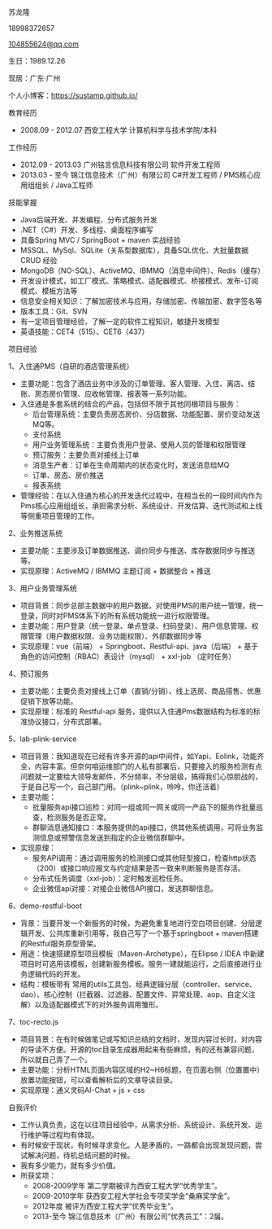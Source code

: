 

苏龙隆  

18998372657 

104855624@qq.com

生日：1989.12.26

现居：广东·广州

个人小博客：https://sustamp.github.io/

教育经历

- 2008.09 - 2012.07 西安工程大学 计算机科学与技术学院/本科

工作经历

- 2012.09 - 2013.03 广州铭言信息科技有限公司 软件开发工程师
- 2013.03 - 至今 锦江信息技术（广州）有限公司 C#开发工程师 / PMS核心应用组组长 / Java工程师


技能掌握

- Java后端开发、并发编程、分布式服务开发
- .NET（C#）开发、多线程、桌面程序编写
- 具备Spring MVC / SpringBoot + maven 实战经验
- MSSQL、MySql、SQLite（关系型数据库），具备SQL优化、大批量数据 CRUD 经验
- MongoDB（NO-SQL）、ActiveMQ、IBMMQ（消息中间件）、Redis（缓存）
- 开发设计模式，如工厂模式、策略模式、适配器模式、桥接模式、发布-订阅模式、模板方法等
- 信息安全相关知识：了解加密技术与应用，存储加密、传输加密、数字签名等
- 版本工具：Git、SVN
- 有一定项目管理经验，了解一定的软件工程知识，敏捷开发模型
- 英语技能：CET4（515）、CET6（437）


项目经验

1、入住通PMS（自研的酒店管理系统）
- 主要功能：包含了酒店业务中涉及的订单管理、客人管理、入住、离店、结账、房态房价管理、应收帐管理、报表等一系列功能。
- 入住通是多套系统的结合的产品，包括但不限于其他同根项目与服务：
  - 后台管理系统：主要负责房态房价、分店数据、功能配置、房价变动发送MQ等。
  - 支付系统
  - 用户业务管理系统：主要负责用户登录、使用人员的管理和权限管理
  - 预订服务：主要负责对接线上订单
  - 消息生产者：订单在生命周期内的状态变化时，发送消息给MQ
  - 订单、房态、房价推送
  - 报表系统
- 管理经验：在以入住通为核心的开发迭代过程中，在相当长的一段时间内作为Pms核心应用组组长，承担需求分析、系统设计、开发估算、迭代测试和上线等侧重项目管理的工作。

2、业务推送系统
- 主要功能：主要涉及订单数据推送、调价同步与推送、库存数据同步与推送等。
- 实现原理：ActiveMQ / IBMMQ 主题订阅 + 数据整合 + 推送

3、用户业务管理系统
- 项目背景：同步总部主数据中的用户数据，对使用PMS的用户统一管理，统一登录，同时对PMS体系下的所有系统功能统一进行权限管理。
- 主要功能：用户登录（统一登录、单点登录、扫码登录）、用户信息管理、权限管理（用户数据权限、业务功能权限）、外部数据同步等
- 实现原理：vue（前端） + Springboot、Restful-api、java（后端） + 基于角色的访问控制（RBAC）表设计（mysql） + xxl-job （定时任务）

4、预订服务
- 主要功能：主要负责对接线上订单（直销/分销）、线上选房、商品搭售、优惠促销下放等功能。
- 实现原理：标准的 Restful-api 服务，提供以入住通Pms数据结构为标准的标准协议接口，分布式部署。

5、lab-plink-service
- 项目背景：我知道现在已经有许多开源的api中间件，如Yapi、Eolink，功能齐全，内容丰富。但奈何咱运维部门的人私有部署后，只要接入的服务检测有点问题就一定要给大领导发邮件，不分频率，不分层级，搞得我们心惊胆战的，于是自己写一个，自己部门用。（plink~plink，呤呤，你还活着）
- 主要功能：
  - 批量服务api接口巡检：对同一组或同一网关或同一产品下的服务作批量巡查，检测服务是否正常。
  - 群聊消息通知接口：本服务提供的api接口，供其他系统调用，可将业务监测信息或预警信息发送到指定的企业微信群聊中。
- 实现原理：
  - 服务API调用：通过调用服务的检测接口或其他轻型接口，检查http状态（200）或接口响应报文与约定结果是否一致来判断服务是否存活。
  - 分布式任务调度（xxl-job）：定时触发巡检任务。
  - 企业微信api对接：对接企业微信API接口，发送群聊信息。

6、demo-restful-boot
- 背景：当要开发一个新服务的时候，为避免重复地进行空白项目创建、分层逻辑开发、公共库重新引用等，我自己写了一个基于springboot + maven搭建的Restful服务原型骨架。
- 用途：快速搭建原型项目模板（Maven-Archetype），在Elipse / IDEA 中新建项目时可选用该模板，创建新服务模板。服务一建就能运行，之后直接进行业务逻辑代码的开发。
- 结构：模板带有 常用的utils工具包、经典逻辑分层（controller、service、dao）、核心控制（拦截器、过滤器、配置文件、异常处理、aop、自定义注解）以及适配器模式下的对外服务调用雏形。

7、toc-recto.js
- 项目背景：在有时候做笔记或写知识总结的文档时，发现内容过长时，对内容的导读不方便。开源的toc目录生成器用起来有些麻烦，有的还有兼容问题，所以就自己弄了一个。
- 主要功能：分析HTML页面内容区域的H2~H6标题，在页面右侧（位置置中）放置功能按钮，可以查看解析后的文章导读目录。
- 实现原理：通义灵码AI-Chat + js + css


自我评价

- 工作认真负责，这在以往项目经验中，从需求分析、系统设计、系统开发、运行维护等过程均有体现。
- 有时候安于现状，有时候寻求变化。人是矛盾的，一路都会出现发现问题，尝试解决问题，待机总结问题的时候。
- 我有多少能力，就有多少价值。
- 所获奖项：
  - 2008-2009学年 第二学期被评为西安工程大学“优秀学生”。
  - 2009-2010学年 获西安工程大学社会专项奖学金“桑麻奖学金”。
  - 2012年度 被评为西安工程大学“优秀毕业生”。
  - 2013-至今 锦江信息技术（广州）有限公司“优秀员工”：2届。


